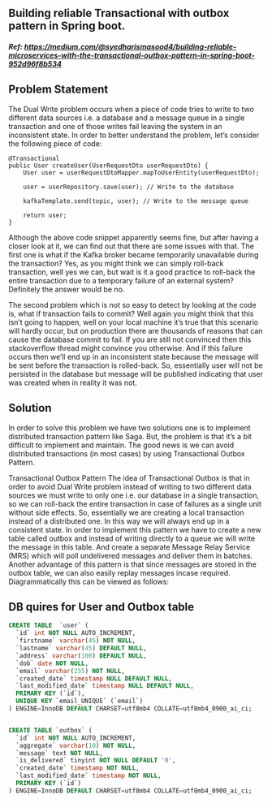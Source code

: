 ## Building reliable Transactional with outbox pattern in Spring boot.
##### Ref: https://medium.com/@syedharismasood4/building-reliable-microservices-with-the-transactional-outbox-pattern-in-spring-boot-952d96f8b534

## Problem Statement
The Dual Write problem occurs when a piece of code tries to write to two different data sources i.e. a database and a message queue in a single transaction and one of those writes fail leaving the system in an inconsistent state. In order to better understand the problem, let’s consider the following piece of code:

    @Transactional
    public User createUser(UserRequestDto userRequestDto) {
        User user = userRequestDtoMapper.mapToUserEntity(userRequestDto);

        user = userRepository.save(user); // Write to the database

        kafkaTemplate.send(topic, user); // Write to the message queue

        return user;
    }
Although the above code snippet apparently seems fine, but after having a closer look at it, we can find out that there are some issues with that. The first one is what if the Kafka broker became temporarily unavailable during the transaction? Yes, as you might think we can simply roll-back transaction, well yes we can, but wait is it a good practice to roll-back the entire transaction due to a temporary failure of an external system? Definitely the answer would be no.

The second problem which is not so easy to detect by looking at the code is, what if transaction fails to commit? Well again you might think that this isn’t going to happen, well on your local machine it’s true that this scenario will hardly occur, but on production there are thousands of reasons that can cause the database commit to fail. If you are still not convinced then this stackoverflow thread might convince you otherwise. And if this failure occurs then we’ll end up in an inconsistent state because the message will be sent before the transaction is rolled-back. So, essentially user will not be persisted in the database but message will be published indicating that user was created when in reality it was not.

## Solution
In order to solve this problem we have two solutions one is to implement distributed transaction pattern like Saga. But, the problem is that it’s a bit difficult to implement and maintain. The good news is we can avoid distributed transactions (in most cases) by using Transactional Outbox Pattern.

Transactional Outbox Pattern
The idea of Transactional Outbox is that in order to avoid Dual Write problem instead of writing to two different data sources we must write to only one i.e. our database in a single transaction, so we can roll-back the entire transaction in case of failures as a single unit without side effects. So, essentially we are creating a local transaction instead of a distributed one. In this way we will always end up in a consistent state. In order to implement this pattern we have to create a new table called outbox and instead of writing directly to a queue we will write the message in this table. And create a separate Message Relay Service (MRS) which will poll undelivered messages and deliver them in batches. Another advantage of this pattern is that since messages are stored in the outbox table, we can also easily replay messages incase required. Diagrammatically this can be viewed as follows:




## DB quires for User and Outbox table

```sql
CREATE TABLE  `user` (
  `id` int NOT NULL AUTO_INCREMENT,
  `firstname` varchar(45) NOT NULL,
  `lastname` varchar(45) DEFAULT NULL,
  `address` varchar(100) DEFAULT NULL,
  `dob` date NOT NULL,
  `email` varchar(255) NOT NULL,
  `created_date` timestamp NULL DEFAULT NULL,
  `last_modified_date` timestamp NULL DEFAULT NULL,
  PRIMARY KEY (`id`),
  UNIQUE KEY `email_UNIQUE` (`email`)
) ENGINE=InnoDB DEFAULT CHARSET=utf8mb4 COLLATE=utf8mb4_0900_ai_ci;


CREATE TABLE `outbox` (
  `id` int NOT NULL AUTO_INCREMENT,
  `aggregate` varchar(10) NOT NULL,
  `message` text NOT NULL,
  `is_delivered` tinyint NOT NULL DEFAULT '0',
  `created_date` timestamp NOT NULL,
  `last_modified_date` timestamp NOT NULL,
  PRIMARY KEY (`id`)
) ENGINE=InnoDB DEFAULT CHARSET=utf8mb4 COLLATE=utf8mb4_0900_ai_ci;
```
